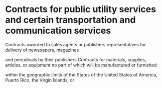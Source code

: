 # Contracts for public utility services and certain transportation and communication services

Contracts awarded to sales agents or publishers representatives for delivery of newspapers, magazines

and periodicals by their publishers Contracts for materials, supplies, articles, or equipment no part of which will be manufactured or furnished

within the geographic limits of the States of the United States of America, Puerto Rico, the Virgin Islands, or